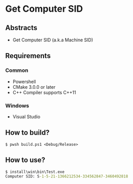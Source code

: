 # Get Computer SID

## Abstracts

* Get Computer SID (a.k.a Machine SID)

## Requirements

### Common

* Powershell
* CMake 3.0.0 or later
* C++ Compiler supports C++11

### Windows

* Visual Studio

## How to build?

````shell
$ pwsh build.ps1 <Debug/Release>
````

## How to use?

````bat
$ install\win\bin\Test.exe
Computer SID: S-1-5-21-1366212534-334562847-3460492818  
````